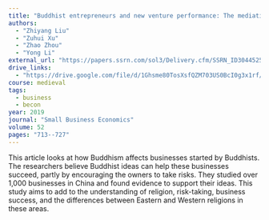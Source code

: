 ```yaml
---
title: "Buddhist entrepreneurs and new venture performance: The mediating role of entrepreneurial risk-taking"
authors:
  - "Zhiyang Liu"
  - "Zuhui Xu"
  - "Zhao Zhou"
  - "Yong Li"
external_url: "https://papers.ssrn.com/sol3/Delivery.cfm/SSRN_ID3044525_code651404.pdf?abstractid=3044525&mirid=1"
drive_links:
  - "https://drive.google.com/file/d/1Ghsme80TosXsfQZM703US0BcI0g3x1rf/view?usp=drive_link"
course: medieval
tags:
  - business
  - becon
year: 2019
journal: "Small Business Economics"
volume: 52
pages: "713--727"
---
```


This article looks at how Buddhism affects businesses started by Buddhists. The researchers believe Buddhist ideas can help these businesses succeed, partly by encouraging the owners to take risks. They studied over 1,000 businesses in China and found evidence to support their ideas. This study aims to add to the understanding of religion, risk-taking, business success, and the differences between Eastern and Western religions in these areas.